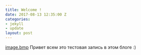 ```yaml
---
title: Welcome !
date: 2017-08-13 12:35:00 Z
categories:
- jekyll
- update
layout: post
---
```


[image.bmp](/uploads/image.bmp)
Привет всем это тестовая запись в этом блоге :)
